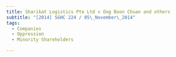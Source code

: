 ```yaml
---
title: Sharikat Logistics Pte Ltd v Ong Boon Chuan and others 
subtitle: "[2014] SGHC 224 / 05\_November\_2014"
tags:
  - Companies
  - Oppression
  - Minority Shareholders

---
```


